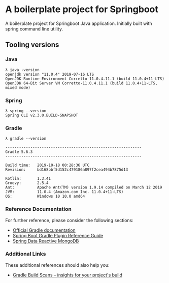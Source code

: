 # A boilerplate project for Springboot

A boilerplate project for Springboot Java application.  Initially built with spring command line utility.  

## Tooling versions

### Java
```
λ java -version
openjdk version "11.0.4" 2019-07-16 LTS
OpenJDK Runtime Environment Corretto-11.0.4.11.1 (build 11.0.4+11-LTS)
OpenJDK 64-Bit Server VM Corretto-11.0.4.11.1 (build 11.0.4+11-LTS, mixed mode)
```

### Spring
```
λ spring --version
Spring CLI v2.3.0.BUILD-SNAPSHOT
```

### Gradle
```
λ gradle --version

------------------------------------------------------------
Gradle 5.6.3
------------------------------------------------------------

Build time:   2019-10-18 00:28:36 UTC
Revision:     bd168bbf5d152c479186a897f2cea494b7875d13

Kotlin:       1.3.41
Groovy:       2.5.4
Ant:          Apache Ant(TM) version 1.9.14 compiled on March 12 2019
JVM:          11.0.4 (Amazon.com Inc. 11.0.4+11-LTS)
OS:           Windows 10 10.0 amd64
```

### Reference Documentation
For further reference, please consider the following sections:

* [Official Gradle documentation](https://docs.gradle.org)
* [Spring Boot Gradle Plugin Reference Guide](https://docs.spring.io/spring-boot/docs/2.3.0.BUILD-SNAPSHOT/gradle-plugin/reference/html/)
* [Spring Data Reactive MongoDB](https://docs.spring.io/spring-boot/docs/2.2.5.RELEASE/reference/htmlsingle/#boot-features-mongodb)

### Additional Links
These additional references should also help you:

* [Gradle Build Scans – insights for your project's build](https://scans.gradle.com#gradle)

